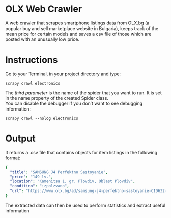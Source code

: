 # OLX Web Crawler
A web crawler that scrapes smartphone listings data from OLX.bg (a popular buy and sell marketplace website in Bulgaria), keeps track of the mean price for certain models and saves a csv file of those which are posted with an unusually low price. 

# Instructions
Go to your Terminal, in your project directory and type:
```console
scrapy crawl electronics
```
The *third parameter* is the name of the spider that you want to run. It is set in the name property of the created Spider class.  
You can disable the debugger if you don’t want to see debugging information:
```console
scrapy crawl --nolog electronics
```
# Output
It returns a .csv file that contains objects for item listings in the following format:
```yaml
{
  "title": "SAMSUNG J4 Perfektno Sastoyanie", 
  "price": "149 lv.", 
  "location": "Kamenitsa 1, gr. Plovdiv, Oblast Plovdiv", 
  "condition": "izpolzvano", 
  "url": "https://www.olx.bg/ad/samsung-j4-perfektno-sastoyanie-CID632-ID8q8fz.html"
}
```

The extracted data can then be used to perform statistics and extract useful information
